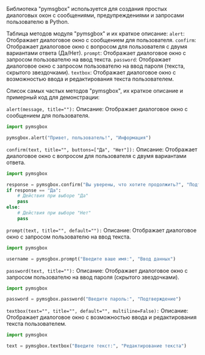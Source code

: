 Библиотека "pymsgbox" используется для создания простых диалоговых окон с сообщениями, предупреждениями и запросами пользователю в Python.

Таблица методов модуля "pymsgbox" и их краткое описание:
`alert`: Отображает диалоговое окно с сообщением для пользователя.
`confirm`: Отображает диалоговое окно с вопросом для пользователя с двумя вариантами ответа (Да/Нет).
`prompt`: Отображает диалоговое окно с запросом пользователю на ввод текста.
`password`: Отображает диалоговое окно с запросом пользователю на ввод пароля (текста, скрытого звездочками).
`textbox`: Отображает диалоговое окно с возможностью ввода и редактирования текста пользователем.

Список самых частых методов "pymsgbox", их краткое описание и примерный код для демонстрации:

`alert(message, title=""):`
Описание: Отображает диалоговое окно с сообщением для пользователя.

```python
import pymsgbox

pymsgbox.alert("Привет, пользователь!", "Информация")
```

`confirm(text, title="", buttons=["Да", "Нет"]):`
Описание: Отображает диалоговое окно с вопросом для пользователя с двумя вариантами ответа.

```python
import pymsgbox

response = pymsgbox.confirm("Вы уверены, что хотите продолжить?", "Подтверждение")
if response == "Да":
    # Действия при выборе "Да"
    pass
else:
    # Действия при выборе "Нет"
    pass
```

`prompt(text, title="", default=""):`
Описание: Отображает диалоговое окно с запросом пользователю на ввод текста.

```python
import pymsgbox

username = pymsgbox.prompt("Введите ваше имя:", "Ввод данных")
```

`password(text, title=""):`
Описание: Отображает диалоговое окно с запросом пользователю на ввод пароля (скрытого звездочками).

```python
import pymsgbox

password = pymsgbox.password("Введите пароль:", "Подтверждение")
```

`textbox(text="", title="", default="", multiline=False):`
Описание: Отображает диалоговое окно с возможностью ввода и редактирования текста пользователем.

```python
import pymsgbox

text = pymsgbox.textbox("Введите текст:", "Редактирование текста")
```
